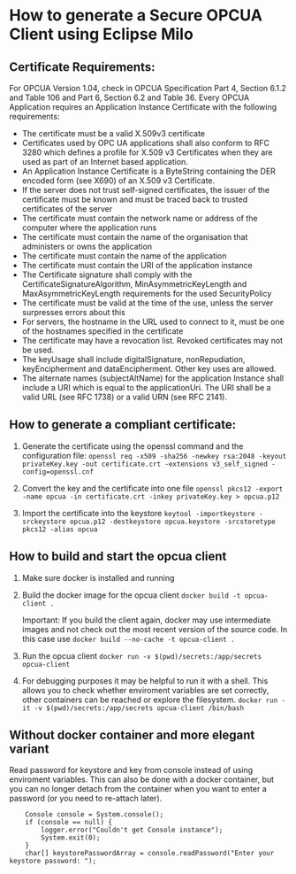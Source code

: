 # How to generate a Secure OPCUA Client using Eclipse Milo

## Certificate Requirements:

For OPCUA Version 1.04, check in OPCUA Specification Part 4, Section 6.1.2 and Table 106 and Part 6, Section 6.2 and Table 36.
Every OPCUA Application requires an Application Instance Certificate with the following requirements:

* The certificate must be a valid X.509v3 certificate
* Certificates used by OPC UA applications shall also conform to RFC 3280 which defines a profile for X.509 v3 Certificates when they are used as part of an Internet based application.
* An Application Instance Certificate is a ByteString containing the DER encoded form (see X690) of an X.509 v3 Certificate. 
* If the server does not trust self-signed certificates, the issuer of the certificate must be known and must be traced back to trusted certificates of the server
* The certificate must contain the network name or address of the computer where the application runs
* The certificate must contain the name of the organisation that administers or owns the application
* The certificate must contain the name of the application
* The certificate must contain the URI of the application instance
* The Certificate signature shall comply with the CertificateSignatureAlgorithm, MinAsymmetricKeyLength and MaxAsymmetricKeyLength requirements for the used SecurityPolicy
* The certificate must be valid at the time of the use, unless the server surpresses errors about this
* For servers, the hostname in the URL used to connect to it, must be one of the hostnames specified in the certificate
* The certificate may have a revocation list. Revoked certificates may not be used.
* The keyUsage shall include digitalSignature, nonRepudiation, keyEncipherment and dataEncipherment. Other key uses are allowed.
* The alternate names (subjectAltName) for the application Instance shall include a URI which is equal to the applicationUri. The URI shall be a valid URL (see RFC 1738) or a valid URN (see RFC 2141).


## How to generate a compliant certificate:

1. Generate the certificate using the openssl command and the configuration file:
    `openssl req -x509 -sha256 -newkey rsa:2048 -keyout privateKey.key -out certificate.crt -extensions v3_self_signed -config=openssl.cnf`
    
3.  Convert the key and the certificate into one file
    `openssl pkcs12 -export -name opcua -in certificate.crt -inkey privateKey.key > opcua.p12`

4. Import the certificate into the keystore
    `keytool -importkeystore -srckeystore opcua.p12 -destkeystore opcua.keystore -srcstoretype pkcs12 -alias opcua`

## How to build and start the opcua client

1. Make sure docker is installed and running

2. Build the docker image for the opcua client
    `docker build -t opcua-client .`
    
   Important: If you build the client again, docker may use intermediate images and not check out the most recent version of the source code. 
   In this case use `docker build --no-cache -t opcua-client .`

3. Run the opcua client
    `docker run -v $(pwd)/secrets:/app/secrets opcua-client`
    
4. For debugging purposes it may be helpful to run it with a shell. 
    This allows you to check whether enviroment variables are set correctly, other containers can be reached or explore the filesystem.
    `docker run -it -v $(pwd)/secrets:/app/secrets opcua-client /bin/bash`
    
## Without docker container and more elegant variant

Read password for keystore and key from console instead of using enviroment 
variables. This can also be done with a docker container, but you can no longer
detach from the container when you want to enter a password (or you need to 
re-attach later).

        Console console = System.console();
        if (console == null) {
            logger.error("Couldn't get Console instance");
            System.exit(0);
        }
        char[] keystorePasswordArray = console.readPassword("Enter your keystore password: ");